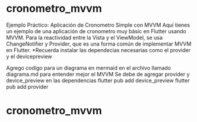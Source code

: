 # cronometro_mvvm

Ejemplo Práctico: Aplicación de Cronometro Simple con MVVM Aquí tienes un ejemplo de una aplicación de cronometro muy básic en Flutter usando MVVM. Para la reactividad entre la Vista y el ViewModel, se usa ChangeNotifier y Provider, que es una forma común de implementar MVVM en Flutter.
*Recuerda instalar las dependecias necesarias como el provider y el devicepreview 

Agrego codigo para un diagrama en mermaid en el archivo llamado diagrama.md para entender mejor el MVVM
Se debe de agregar provider y device_preview en las dependencias 
flutter pub add device_preview
flutter pub add provider
# cronometro_mvvm
